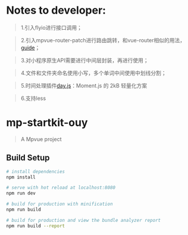 # Notes to developer:
> 1.引入flyio进行接口调用；

> 2.引入mpvue-router-patch进行路由跳转，和vue-router相似的用法， [guide](https://github.com/F-loat/mpvue-router-patch)；

> 3.对小程序原生API需要进行中间层封装，再进行使用；

> 4.文件和文件夹命名使用小写，多个单词中间使用中划线分割；

> 5.时间处理插件[day.js](https://github.com/iamkun/dayjs)：Moment.js 的 2kB 轻量化方案

> 6.支持less

# mp-startkit-ouy

> A Mpvue project

## Build Setup

``` bash
# install dependencies
npm install

# serve with hot reload at localhost:8080
npm run dev

# build for production with minification
npm run build

# build for production and view the bundle analyzer report
npm run build --report
```
